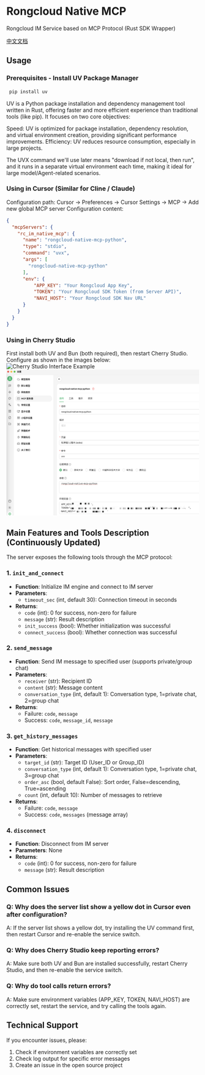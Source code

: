 # Rongcloud Native MCP

Rongcloud IM Service based on MCP Protocol (Rust SDK Wrapper)

[中文文档](README.md)

## Usage

### Prerequisites - Install UV Package Manager

```bash
 pip install uv 
```

UV is a Python package installation and dependency management tool written in Rust, offering faster and more efficient experience than traditional tools (like pip). It focuses on two core objectives:

Speed: UV is optimized for package installation, dependency resolution, and virtual environment creation, providing significant performance improvements.
Efficiency: UV reduces resource consumption, especially in large projects.

The UVX command we'll use later means "download if not local, then run", and it runs in a separate virtual environment each time, making it ideal for large model/Agent-related scenarios.

### Using in Cursor (Similar for Cline / Claude)

Configuration path: Cursor -> Preferences -> Cursor Settings -> MCP -> Add new global MCP server
Configuration content:

```json
{
  "mcpServers": {
    "rc_im_native_mcp": {
      "name": "rongcloud-native-mcp-python",
      "type": "stdio",
      "command": "uvx",
      "args": [
        "rongcloud-native-mcp-python"
      ],
      "env": {
          "APP_KEY": "Your Rongcloud App Key",
          "TOKEN": "Your Rongcloud SDK Token (from Server API)",
          "NAVI_HOST": "Your Rongcloud SDK Nav URL"
      }
    }
  }
}
```

### Using in Cherry Studio

First install both UV and Bun (both required), then restart Cherry Studio. Configure as shown in the images below:
![Cherry Studio Interface Example](readme_img/cherry-studio-0.png)
![Cherry Studio Interface Example](readme_img/cherry-studio.png)

## Main Features and Tools Description (Continuously Updated)

The server exposes the following tools through the MCP protocol:

### 1. `init_and_connect`

- **Function**: Initialize IM engine and connect to IM server
- **Parameters**:
  - `timeout_sec` (int, default 30): Connection timeout in seconds
- **Returns**:
  - `code` (int): 0 for success, non-zero for failure
  - `message` (str): Result description
  - `init_success` (bool): Whether initialization was successful
  - `connect_success` (bool): Whether connection was successful

### 2. `send_message`

- **Function**: Send IM message to specified user (supports private/group chat)
- **Parameters**:
  - `receiver` (str): Recipient ID
  - `content` (str): Message content
  - `conversation_type` (int, default 1): Conversation type, 1=private chat, 2=group chat
- **Returns**:
  - Failure: `code`, `message`
  - Success: `code`, `message_id`, `message`

### 3. `get_history_messages`

- **Function**: Get historical messages with specified user
- **Parameters**:
  - `target_id` (str): Target ID (User_ID or Group_ID)
  - `conversation_type` (int, default 1): Conversation type, 1=private chat, 3=group chat
  - `order_asc` (bool, default False): Sort order, False=descending, True=ascending
  - `count` (int, default 10): Number of messages to retrieve
- **Returns**:
  - Failure: `code`, `message`
  - Success: `code`, `messages` (message array)

### 4. `disconnect`

- **Function**: Disconnect from IM server
- **Parameters**: None
- **Returns**:
  - `code` (int): 0 for success, non-zero for failure
  - `message` (str): Result description

## Common Issues

### Q: Why does the server list show a yellow dot in Cursor even after configuration?

A: If the server list shows a yellow dot, try installing the UV command first, then restart Cursor and re-enable the service switch.

### Q: Why does Cherry Studio keep reporting errors?

A: Make sure both UV and Bun are installed successfully, restart Cherry Studio, and then re-enable the service switch.

### Q: Why do tool calls return errors?

A: Make sure environment variables (APP_KEY, TOKEN, NAVI_HOST) are correctly set, restart the service, and try calling the tools again.

## Technical Support

If you encounter issues, please:

1. Check if environment variables are correctly set
2. Check log output for specific error messages
3. Create an issue in the open source project
